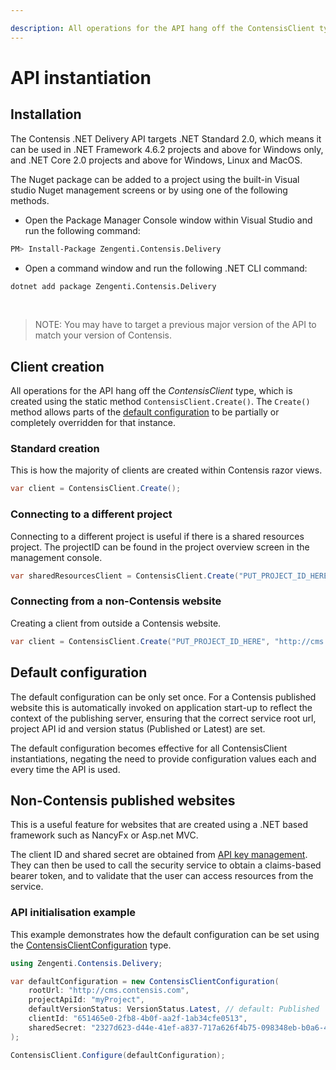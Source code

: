 ```yaml
---

description: All operations for the API hang off the ContensisClient type, which is created using the static method ContensisClient.Create().
---
```

# API instantiation

## Installation

The Contensis .NET Delivery API targets .NET Standard 2.0, which means it can be used in .NET Framework 4.6.2 projects and above for Windows only, and .NET Core 2.0 projects and above for Windows, Linux and MacOS.

The Nuget package can be added to a project using the built-in Visual studio Nuget management screens or by using one of the following methods.

- Open the Package Manager Console window within Visual Studio and run the following command:

```bash
PM> Install-Package Zengenti.Contensis.Delivery
```

- Open a command window and run the following .NET CLI command:

```bash
dotnet add package Zengenti.Contensis.Delivery
```

<br/>

> NOTE: You may have to target a previous major version of the API to match your version of Contensis.

## Client creation

All operations for the API hang off the *ContensisClient* type, which is created using the static method `ContensisClient.Create()`. The `Create()` method allows parts of the [default configuration](#default-configuration) to be partially or completely overridden for that instance.


### Standard creation

This is how the majority of clients are created within Contensis razor views.

```cs
var client = ContensisClient.Create();
```

### Connecting to a different project

Connecting to a different project is useful if there is a shared resources project. The projectID can be found in the project overview screen in the management console.

```cs
var sharedResourcesClient = ContensisClient.Create("PUT_PROJECT_ID_HERE");
```

### Connecting from a non-Contensis website

Creating a client from outside a Contensis website.

```cs
var client = ContensisClient.Create("PUT_PROJECT_ID_HERE", "http://cms.contensis.com", "PUT_CLIENT_ID_HERE", "PUT_SHARED_SECRET_HERE", versionStatus = VersionStatus.Latest);
```

## Default configuration

The default configuration can be only set once. For a Contensis published website this is automatically invoked on application start-up to reflect the context of the publishing server, ensuring that the correct service root url, project API id and version status (Published or Latest) are set.

The default configuration becomes effective for all ContensisClient instantiations, negating the need to provide configuration values each and every time the API is used.

## Non-Contensis published websites

This is a useful feature for websites that are created using a .NET based framework such as NancyFx or Asp.net MVC.

The client ID and shared secret are obtained from [API key management](https://zenhub.zengenti.com/Contensis/11.2/kb/content-types-and-entries/api-keys/api-key-overview.aspx). They can then be used to call the security service to obtain a claims-based bearer token, and to validate that the user can access resources from the service.


### API initialisation example

This example demonstrates how the default configuration can be set using the [ContensisClientConfiguration](/model/contensisclientconfiguration.md) type.

```cs
using Zengenti.Contensis.Delivery;

var defaultConfiguration = new ContensisClientConfiguration(
    rootUrl: "http://cms.contensis.com",
    projectApiId: "myProject",
    defaultVersionStatus: VersionStatus.Latest, // default: Published
    clientId: "651465e0-2fb8-4b0f-aa2f-1ab34cfe0513",
    sharedSecret: "2327d623-d44e-41ef-a837-717a626f4b75-098348eb-b0a6-4023-a64a-805536024dfb-1a558c9c-49dc-4709-9e8b-c203f60fda80"
);

ContensisClient.Configure(defaultConfiguration);
```
